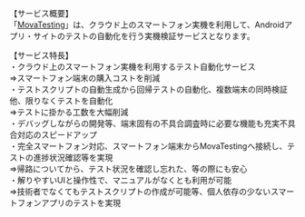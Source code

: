 

【サービス概要】  
「[MovaTesting](https://www.movatesting.com)」は、クラウド上のスマートフォン実機を利用して、Androidアプリ・サイトのテストの自動化を行う実機検証サービスとなります。  

【サービス特長】  
・クラウド上のスマートフォン実機を利用するテスト自動化サービス  
⇒スマートフォン端末の購入コストを削減  
・テストスクリプトの自動生成から回帰テストの自動化、複数端末の同時検証他、限りなくテストを自動化  
⇒テストに掛かる工数を大幅削減  
・デバッグしながらの開発等、端末固有の不具合調査時に必要な機能も充実不具合対応のスピードアップ  
・完全スマートフォン対応、スマートフォン端末からMovaTestingへ接続し、テストの進捗状況確認等を実現  
⇒帰路についてから、テスト状況を確認し忘れた、等の際にも安心  
・解りやすいUIと操作性で、マニュアルがなくとも利用が可能  
⇒技術者でなくてもテストスクリプトの作成が可能等、個人依存の少ないスマートフォンアプリのテストを実現  
